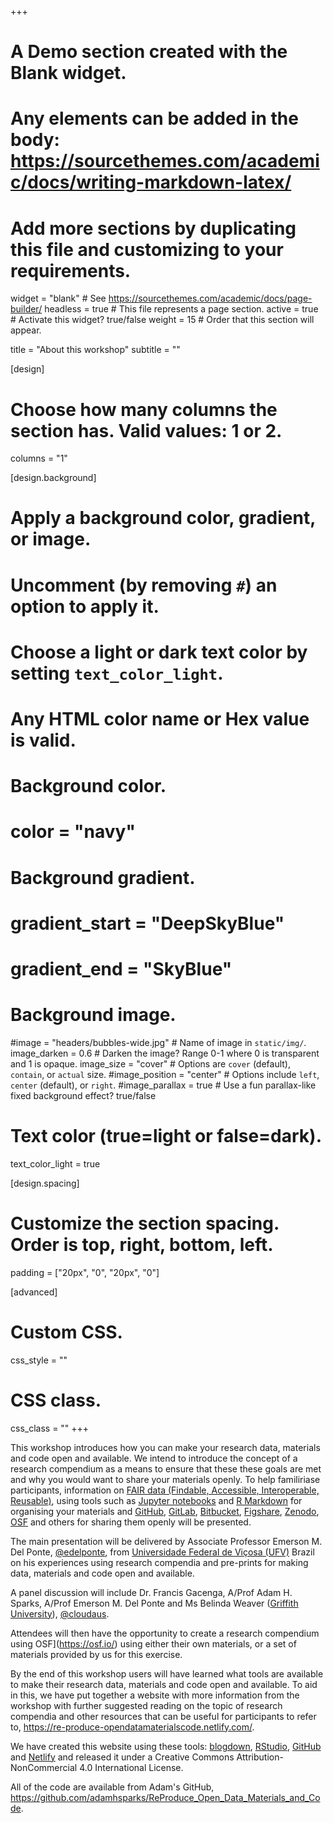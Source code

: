 +++
# A Demo section created with the Blank widget.
# Any elements can be added in the body: https://sourcethemes.com/academic/docs/writing-markdown-latex/
# Add more sections by duplicating this file and customizing to your requirements.

widget = "blank"  # See https://sourcethemes.com/academic/docs/page-builder/
headless = true  # This file represents a page section.
active = true  # Activate this widget? true/false
weight = 15  # Order that this section will appear.

title = "About this workshop"
subtitle = ""

[design]
  # Choose how many columns the section has. Valid values: 1 or 2.
  columns = "1"

[design.background]
  # Apply a background color, gradient, or image.
  #   Uncomment (by removing `#`) an option to apply it.
  #   Choose a light or dark text color by setting `text_color_light`.
  #   Any HTML color name or Hex value is valid.

  # Background color.
  # color = "navy"
  
  # Background gradient.
  # gradient_start = "DeepSkyBlue"
  # gradient_end = "SkyBlue"
  
  # Background image.
  #image = "headers/bubbles-wide.jpg"  # Name of image in `static/img/`.
  image_darken = 0.6  # Darken the image? Range 0-1 where 0 is transparent and 1 is opaque.
  image_size = "cover"  #  Options are `cover` (default), `contain`, or `actual` size.
  #image_position = "center"  # Options include `left`, `center` (default), or `right`.
  #image_parallax = true  # Use a fun parallax-like fixed background effect? true/false

  # Text color (true=light or false=dark).
  text_color_light = true

[design.spacing]
  # Customize the section spacing. Order is top, right, bottom, left.
  padding = ["20px", "0", "20px", "0"]

[advanced]
 # Custom CSS. 
 css_style = ""
 
 # CSS class.
 css_class = ""
+++

This workshop introduces how you can make your research data, materials and code open and available. We intend to introduce the concept of a research compendium as a means to ensure that these these goals are met and why you would want to share your materials openly. To help familiriase participants, information on [FAIR data (Findable, Accessible, Interoperable, Reusable)](https://www.ands.org.au/working-with-data/fairdata), using tools such as [Jupyter notebooks](https://jupyter.org/) and [R Markdown](https://rmarkdown.rstudio.com/) for organising your materials and [GitHub](https://www.github.com/), [GitLab](https://www.gitlab.com), [Bitbucket](https://bitbucket.org/product), [Figshare](https://www.figshare.com/), [Zenodo](https://www.zenodo.org/), [OSF](https://osf.io/) and others for sharing them openly will be presented.

The main presentation will be delivered by Associate Professor Emerson M. Del Ponte, [@edelponte](https://www.twitter.com/edelponte/), from [Universidade Federal de Viçosa (UFV)](https://www.ufv.br) Brazil on his experiences using research compendia and pre-prints for making data, materials and code open and available.

A panel discussion will include Dr. Francis Gacenga, A/Prof Adam H. Sparks, A/Prof Emerson M. Del Ponte and Ms Belinda Weaver ([Griffith University](https://www.griffith.edu.au)), [@cloudaus](https://www.twitter.com/cloudaus).

Attendees will then have the opportunity to create a research compendium using OSF](https://osf.io/) using either their own materials, or a set of materials provided by us for this exercise.

By the end of this workshop users will have learned what tools are available to make their research data, materials and code open and available. To aid in this, we have put together a website with more information from the workshop with further suggested reading on the topic of research compendia and other resources that can be useful for participants to refer to, https://re-produce-opendatamaterialscode.netlify.com/.

We have created this website using these tools: [blogdown](https://bookdown.org/yihui/blogdown/), [RStudio](https://rstudio.com/), [GitHub](https://www.github.com/) and [Netlify](https://www.netlify.com/) and released it under a Creative Commons Attribution-NonCommercial 4.0 International License.

All of the code are available from Adam's GitHub, <https://github.com/adamhsparks/ReProduce_Open_Data_Materials_and_Code>.
